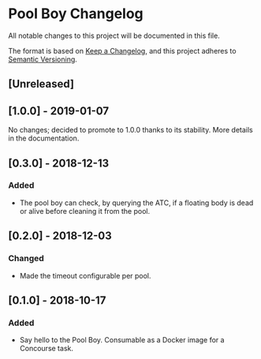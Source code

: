 # Pool Boy Changelog

All notable changes to this project will be documented in this file.

The format is based on [Keep a Changelog](https://keepachangelog.com/en/1.0.0/),
and this project adheres to [Semantic Versioning](https://semver.org/spec/v2.0.0.html).

## [Unreleased]

## [1.0.0] - 2019-01-07

No changes; decided to promote to 1.0.0 thanks to its stability. More details in the documentation.

## [0.3.0] - 2018-12-13

### Added

- The pool boy can check, by querying the ATC, if a floating body is dead or alive before cleaning it from the pool.

## [0.2.0] - 2018-12-03

### Changed

- Made the timeout configurable per pool.

## [0.1.0] - 2018-10-17

### Added

- Say hello to the Pool Boy. Consumable as a Docker image for a Concourse task.
